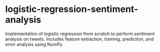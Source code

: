 # logistic-regression-sentiment-analysis
Implementation of logistic regression from scratch to perform sentiment analysis on tweets. Includes feature extraction, training, prediction, and error analysis using NumPy.
